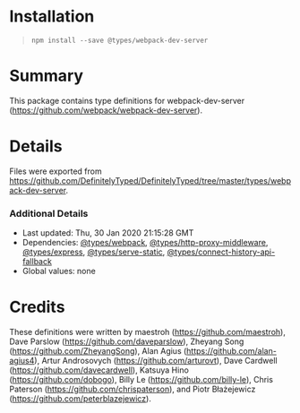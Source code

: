 # Installation
> `npm install --save @types/webpack-dev-server`

# Summary
This package contains type definitions for webpack-dev-server (https://github.com/webpack/webpack-dev-server).

# Details
Files were exported from https://github.com/DefinitelyTyped/DefinitelyTyped/tree/master/types/webpack-dev-server.

### Additional Details
 * Last updated: Thu, 30 Jan 2020 21:15:28 GMT
 * Dependencies: [@types/webpack](https://npmjs.com/package/@types/webpack), [@types/http-proxy-middleware](https://npmjs.com/package/@types/http-proxy-middleware), [@types/express](https://npmjs.com/package/@types/express), [@types/serve-static](https://npmjs.com/package/@types/serve-static), [@types/connect-history-api-fallback](https://npmjs.com/package/@types/connect-history-api-fallback)
 * Global values: none

# Credits
These definitions were written by maestroh (https://github.com/maestroh), Dave Parslow (https://github.com/daveparslow), Zheyang Song (https://github.com/ZheyangSong), Alan Agius (https://github.com/alan-agius4), Artur Androsovych (https://github.com/arturovt), Dave Cardwell (https://github.com/davecardwell), Katsuya Hino (https://github.com/dobogo), Billy Le (https://github.com/billy-le), Chris Paterson (https://github.com/chrispaterson), and Piotr Błażejewicz (https://github.com/peterblazejewicz).
